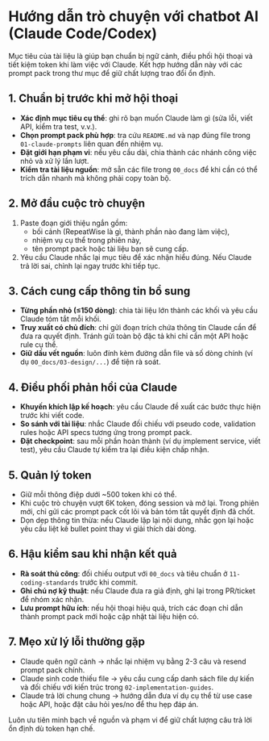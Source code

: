 # Hướng dẫn trò chuyện với chatbot AI (Claude Code/Codex)

Mục tiêu của tài liệu là giúp bạn chuẩn bị ngữ cảnh, điều phối hội thoại và tiết kiệm token khi làm việc với Claude. Kết hợp hướng dẫn này với các prompt pack trong thư mục để giữ chất lượng trao đổi ổn định.

## 1. Chuẩn bị trước khi mở hội thoại
- **Xác định mục tiêu cụ thể**: ghi rõ bạn muốn Claude làm gì (sửa lỗi, viết API, kiểm tra test, v.v.).
- **Chọn prompt pack phù hợp**: tra cứu `README.md` và nạp đúng file trong `01-claude-prompts` liên quan đến nhiệm vụ.
- **Đặt giới hạn phạm vi**: nếu yêu cầu dài, chia thành các nhánh công việc nhỏ và xử lý lần lượt.
- **Kiểm tra tài liệu nguồn**: mở sẵn các file trong `00_docs` để khi cần có thể trích dẫn nhanh mà không phải copy toàn bộ.

## 2. Mở đầu cuộc trò chuyện
1. Paste đoạn giới thiệu ngắn gồm:
   - bối cảnh (RepeatWise là gì, thành phần nào đang làm việc),
   - nhiệm vụ cụ thể trong phiên này,
   - tên prompt pack hoặc tài liệu bạn sẽ cung cấp.
2. Yêu cầu Claude nhắc lại mục tiêu để xác nhận hiểu đúng. Nếu Claude trả lời sai, chỉnh lại ngay trước khi tiếp tục.

## 3. Cách cung cấp thông tin bổ sung
- **Từng phần nhỏ (≤150 dòng)**: chia tài liệu lớn thành các khối và yêu cầu Claude tóm tắt mỗi khối.
- **Truy xuất có chủ đích**: chỉ gửi đoạn trích chứa thông tin Claude cần để đưa ra quyết định. Tránh gửi toàn bộ đặc tả khi chỉ cần một API hoặc rule cụ thể.
- **Giữ dấu vết nguồn**: luôn đính kèm đường dẫn file và số dòng chính (ví dụ `00_docs/03-design/...`) để tiện rà soát.

## 4. Điều phối phản hồi của Claude
- **Khuyến khích lập kế hoạch**: yêu cầu Claude đề xuất các bước thực hiện trước khi viết code.
- **So sánh với tài liệu**: nhắc Claude đối chiếu với pseudo code, validation rules hoặc API specs tương ứng trong prompt pack.
- **Đặt checkpoint**: sau mỗi phần hoàn thành (ví dụ implement service, viết test), yêu cầu Claude tự kiểm tra lại điều kiện chấp nhận.

## 5. Quản lý token
- Giữ mỗi thông điệp dưới ~500 token khi có thể.
- Khi cuộc trò chuyện vượt 6K token, đóng session và mở lại. Trong phiên mới, chỉ gửi các prompt pack cốt lõi và bản tóm tắt quyết định đã chốt.
- Dọn dẹp thông tin thừa: nếu Claude lặp lại nội dung, nhắc gọn lại hoặc yêu cầu liệt kê bullet point thay vì giải thích dài dòng.

## 6. Hậu kiểm sau khi nhận kết quả
- **Rà soát thủ công**: đối chiếu output với `00_docs` và tiêu chuẩn ở `11-coding-standards` trước khi commit.
- **Ghi chú nợ kỹ thuật**: nếu Claude đưa ra giả định, ghi lại trong PR/ticket để nhóm xác nhận.
- **Lưu prompt hữu ích**: nếu hội thoại hiệu quả, trích các đoạn chỉ dẫn thành prompt pack mới hoặc cập nhật tài liệu hiện có.

## 7. Mẹo xử lý lỗi thường gặp
- Claude quên ngữ cảnh → nhắc lại nhiệm vụ bằng 2-3 câu và resend prompt pack chính.
- Claude sinh code thiếu file → yêu cầu cung cấp danh sách file dự kiến và đối chiếu với kiến trúc trong `02-implementation-guides`.
- Claude trả lời chung chung → hướng dẫn đưa ví dụ cụ thể từ use case hoặc API, hoặc đặt câu hỏi yes/no để thu hẹp đáp án.

Luôn ưu tiên minh bạch về nguồn và phạm vi để giữ chất lượng câu trả lời ổn định dù token hạn chế.
